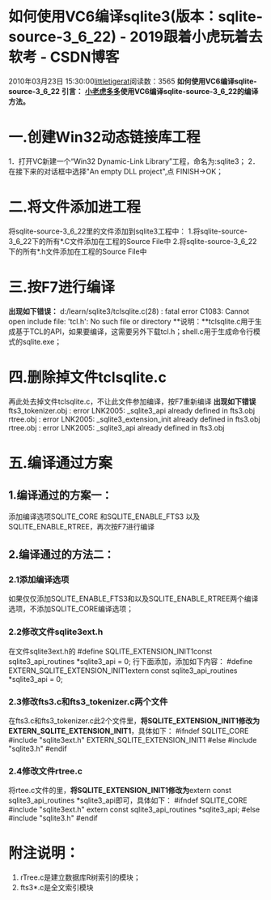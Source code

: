 # 如何使用VC6编译sqlite3(版本：sqlite-source-3_6_22) - 2019跟着小虎玩着去软考 - CSDN博客
2010年03月23日 15:30:00[littletigerat](https://me.csdn.net/littletigerat)阅读数：3565
**如何使用VC6编译sqlite-source-3_6_22**
**引言：**
**[小老虎多多](http://blog.csdn.net/littletigerat)使用VC6编译sqlite-source-3_6_22的编译方法。**
# 一.创建Win32动态链接库工程
1．打开VC新建一个“Win32 Dynamic-Link Library”工程，命名为:sqlite3；
2．在接下来的对话框中选择"An empty DLL project",点 FINISH->OK；
# 二.将文件添加进工程
将sqlite-source-3_6_22里的文件添加到sqlite3工程中：
1.将sqlite-source-3_6_22下的所有*.C文件添加在工程的Source File中
2.将sqlite-source-3_6_22下的所有*.h文件添加在工程的Source File中
# 三.按F7进行编译
**出现如下错误：**
d:/learn/sqlite3/tclsqlite.c(28) : fatal error C1083: Cannot open include file: 'tcl.h': No such file or directory
**说明：**tclsqlite.c用于生成基于TCL的API，如果要编译，这需要另外下载tcl.h；shell.c用于生成命令行模式的sqlite.exe；
# 四.删除掉文件tclsqlite.c
再此处去掉文件tclsqlite.c，不让此文件参加编译，按F7重新编译
**出现如下错误**
fts3_tokenizer.obj : error LNK2005: _sqlite3_api already defined in fts3.obj
rtree.obj : error LNK2005: _sqlite3_extension_init already defined in fts3.obj
rtree.obj : error LNK2005: _sqlite3_api already defined in fts3.obj
# 五.编译通过方案
## 1.编译通过的方案一：
添加编译选项SQLITE_CORE 和SQLITE_ENABLE_FTS3
以及SQLITE_ENABLE_RTREE，再次按F7进行编译
## 2.编译通过的方法二：
### 2.1添加编译选项
如果仅仅添加SQLITE_ENABLE_FTS3和以及SQLITE_ENABLE_RTREE两个编译选项，不添加SQLITE_CORE编译选项；
### 2.2修改文件sqlite3ext.h
在文件sqlite3ext.h的
#define SQLITE_EXTENSION_INIT1const sqlite3_api_routines *sqlite3_api = 0;
行下面添加，添加如下内容：
#define EXTERN_SQLITE_EXTENSION_INIT1extern const sqlite3_api_routines *sqlite3_api = 0;
### 2.3修改fts3.c和fts3_tokenizer.c两个文件
在fts3.c和fts3_tokenizer.c此2个文件里，**将****SQLITE_EXTENSION_INIT1****修改为EXTERN_SQLITE_EXTENSION_INIT1**，具体如下：
#ifndef SQLITE_CORE
#include "sqlite3ext.h"
EXTERN_SQLITE_EXTENSION_INIT1
#else
#include "sqlite3.h"
#endif
### 2.4修改文件rtree.c
将rtee.c文件的里，**将****SQLITE_EXTENSION_INIT1****修改为**extern const sqlite3_api_routines *sqlite3_api即可，具体如下：
#ifndef SQLITE_CORE
#include "sqlite3ext.h"
extern const sqlite3_api_routines *sqlite3_api;
#else
#include "sqlite3.h"
#endif
# 附注说明：
1. rTree.c是建立数据库R树索引的模块；
2. fts3*.c是全文索引模块
